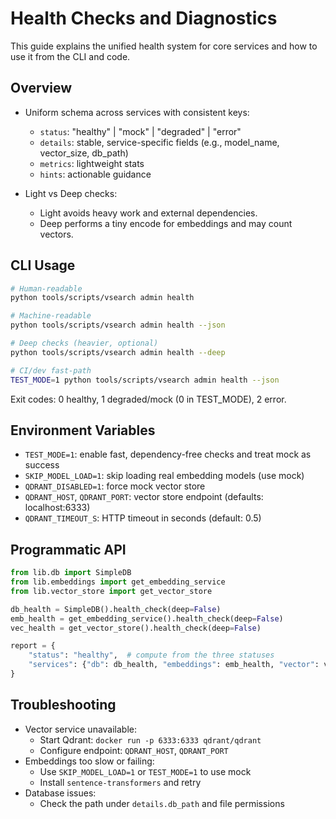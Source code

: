 # Health Checks and Diagnostics

This guide explains the unified health system for core services and how to use it from the CLI and code.

## Overview

- Uniform schema across services with consistent keys:
  - `status`: "healthy" | "mock" | "degraded" | "error"
  - `details`: stable, service-specific fields (e.g., model_name, vector_size, db_path)
  - `metrics`: lightweight stats
  - `hints`: actionable guidance

- Light vs Deep checks:
  - Light avoids heavy work and external dependencies.
  - Deep performs a tiny encode for embeddings and may count vectors.

## CLI Usage

```bash
# Human-readable
python tools/scripts/vsearch admin health

# Machine-readable
python tools/scripts/vsearch admin health --json

# Deep checks (heavier, optional)
python tools/scripts/vsearch admin health --deep

# CI/dev fast-path
TEST_MODE=1 python tools/scripts/vsearch admin health --json
```

Exit codes: 0 healthy, 1 degraded/mock (0 in TEST_MODE), 2 error.

## Environment Variables

- `TEST_MODE=1`: enable fast, dependency-free checks and treat mock as success
- `SKIP_MODEL_LOAD=1`: skip loading real embedding models (use mock)
- `QDRANT_DISABLED=1`: force mock vector store
- `QDRANT_HOST`, `QDRANT_PORT`: vector store endpoint (defaults: localhost:6333)
- `QDRANT_TIMEOUT_S`: HTTP timeout in seconds (default: 0.5)

## Programmatic API

```python
from lib.db import SimpleDB
from lib.embeddings import get_embedding_service
from lib.vector_store import get_vector_store

db_health = SimpleDB().health_check(deep=False)
emb_health = get_embedding_service().health_check(deep=False)
vec_health = get_vector_store().health_check(deep=False)

report = {
    "status": "healthy",  # compute from the three statuses
    "services": {"db": db_health, "embeddings": emb_health, "vector": vec_health},
}
```

## Troubleshooting

- Vector service unavailable:
  - Start Qdrant: `docker run -p 6333:6333 qdrant/qdrant`
  - Configure endpoint: `QDRANT_HOST`, `QDRANT_PORT`
- Embeddings too slow or failing:
  - Use `SKIP_MODEL_LOAD=1` or `TEST_MODE=1` to use mock
  - Install `sentence-transformers` and retry
- Database issues:
  - Check the path under `details.db_path` and file permissions

